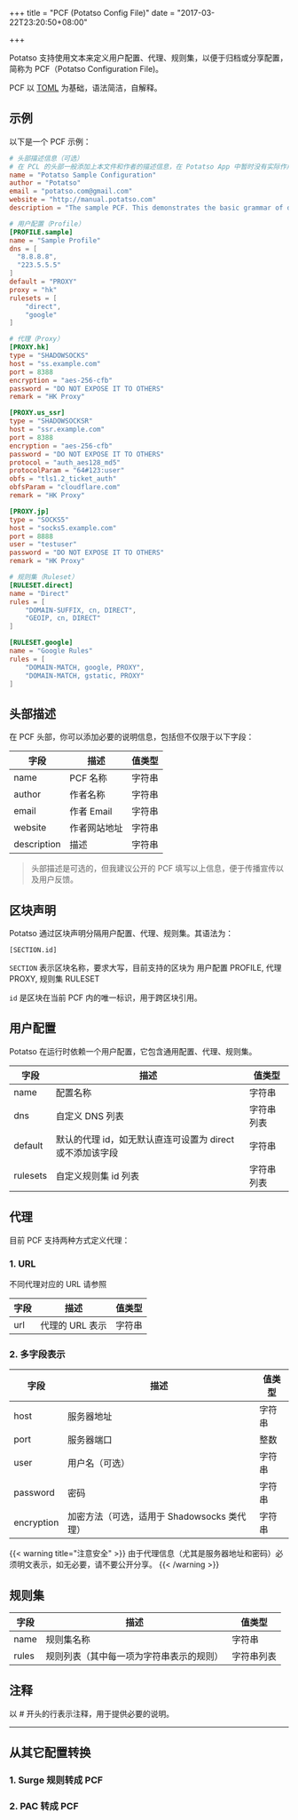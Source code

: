 +++
title = "PCF (Potatso Config File)"
date = "2017-03-22T23:20:50+08:00"

+++

Potatso 支持使用文本来定义用户配置、代理、规则集，以便于归档或分享配置，简称为 PCF（Potatso Configuration File)。

PCF 以 [TOML](https://github.com/toml-lang/toml) 为基础，语法简洁，自解释。

## 示例

以下是一个 PCF 示例：

```toml
# 头部描述信息（可选）
# 在 PCL 的头部一般添加上本文件和作者的描述信息，在 Potatso App 中暂时没有实际作用。
name = "Potatso Sample Configuration"
author = "Potatso"
email = "potatso.com@gmail.com"
website = "http://manual.potatso.com"
description = "The sample PCF. This demonstrates the basic grammar of defining a PCL."

# 用户配置（Profile）
[PROFILE.sample]
name = "Sample Profile"
dns = [
  "8.8.8.8",
  "223.5.5.5"
]
default = "PROXY"
proxy = "hk"
rulesets = [
    "direct",
    "google"
]

# 代理（Proxy）
[PROXY.hk]
type = "SHADOWSOCKS"
host = "ss.example.com"
port = 8388
encryption = "aes-256-cfb"
password = "DO NOT EXPOSE IT TO OTHERS"
remark = "HK Proxy"

[PROXY.us_ssr]
type = "SHADOWSOCKSR"
host = "ssr.example.com"
port = 8388
encryption = "aes-256-cfb"
password = "DO NOT EXPOSE IT TO OTHERS"
protocol = "auth_aes128_md5"
protocolParam = "64#123:user"
obfs = "tls1.2_ticket_auth"
obfsParam = "cloudflare.com"
remark = "HK Proxy"

[PROXY.jp]
type = "SOCKS5"
host = "socks5.example.com"
port = 8888
user = "testuser"
password = "DO NOT EXPOSE IT TO OTHERS"
remark = "HK Proxy"

# 规则集（Ruleset）
[RULESET.direct]
name = "Direct"
rules = [
    "DOMAIN-SUFFIX, cn, DIRECT",
    "GEOIP, cn, DIRECT"
]

[RULESET.google]
name = "Google Rules"
rules = [
    "DOMAIN-MATCH, google, PROXY",
    "DOMAIN-MATCH, gstatic, PROXY"
]
```

## 头部描述
在 PCF 头部，你可以添加必要的说明信息，包括但不仅限于以下字段：

字段 | 描述 | 值类型
---- | ---- | -----
name | PCF 名称 | 字符串
author | 作者名称 | 字符串
email | 作者 Email | 字符串
website | 作者网站地址 | 字符串
description | 描述 | 字符串


> 头部描述是可选的，但我建议公开的 PCF 填写以上信息，便于传播宣传以及用户反馈。

## 区块声明
Potatso 通过区块声明分隔用户配置、代理、规则集。其语法为：

```
[SECTION.id]
```

`SECTION` 表示区块名称，要求大写，目前支持的区块为 用户配置 PROFILE, 代理PROXY, 规则集 RULESET

`id` 是区块在当前 PCF 内的唯一标识，用于跨区块引用。

## 用户配置
Potatso 在运行时依赖一个用户配置，它包含通用配置、代理、规则集。
 
 字段 | 描述 | 值类型
---- | ---- | -----
name |配置名称 | 字符串
dns | 自定义 DNS 列表 | 字符串列表
default | 默认的代理 id，如无默认直连可设置为 direct 或不添加该字段 | 字符串
rulesets | 自定义规则集 id 列表 | 字符串列表

## 代理

目前 PCF 支持两种方式定义代理：

### 1. URL
不同代理对应的 URL 请参照

 字段 | 描述 | 值类型
---- | ---- | -----
url | 代理的 URL 表示 | 字符串

### 2. 多字段表示

 字段 | 描述 | 值类型
---- | ---- | -----
host | 服务器地址 | 字符串
port | 服务器端口 | 整数
user | 用户名（可选） | 字符串
password | 密码 | 字符串
encryption | 加密方法（可选，适用于 Shadowsocks 类代理） | 字符串

{{< warning title="注意安全" >}}
由于代理信息（尤其是服务器地址和密码）必须明文表示，如无必要，请不要公开分享。
{{< /warning >}}

## 规则集
 字段 | 描述 | 值类型
---- | ---- | -----
name | 规则集名称 | 字符串
rules | 规则列表（其中每一项为字符串表示的规则） | 字符串列表

## 注释
以 # 开头的行表示注释，用于提供必要的说明。

------------
## 从其它配置转换

### 1. Surge 规则转成 PCF

### 2. PAC 转成 PCF
